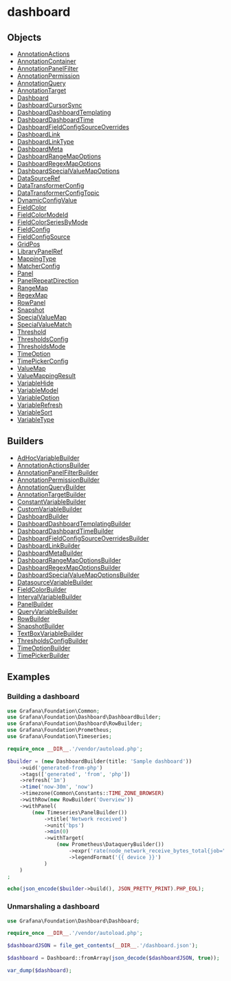 # <span class="badge package-core"></span> dashboard

## Objects

 * <span class="badge object-type-class"></span> [AnnotationActions](./object-AnnotationActions.md)
 * <span class="badge object-type-class"></span> [AnnotationContainer](./object-AnnotationContainer.md)
 * <span class="badge object-type-class"></span> [AnnotationPanelFilter](./object-AnnotationPanelFilter.md)
 * <span class="badge object-type-class"></span> [AnnotationPermission](./object-AnnotationPermission.md)
 * <span class="badge object-type-class"></span> [AnnotationQuery](./object-AnnotationQuery.md)
 * <span class="badge object-type-class"></span> [AnnotationTarget](./object-AnnotationTarget.md)
 * <span class="badge object-type-class"></span> [Dashboard](./object-Dashboard.md)
 * <span class="badge object-type-enum"></span> [DashboardCursorSync](./object-DashboardCursorSync.md)
 * <span class="badge object-type-class"></span> [DashboardDashboardTemplating](./object-DashboardDashboardTemplating.md)
 * <span class="badge object-type-class"></span> [DashboardDashboardTime](./object-DashboardDashboardTime.md)
 * <span class="badge object-type-class"></span> [DashboardFieldConfigSourceOverrides](./object-DashboardFieldConfigSourceOverrides.md)
 * <span class="badge object-type-class"></span> [DashboardLink](./object-DashboardLink.md)
 * <span class="badge object-type-enum"></span> [DashboardLinkType](./object-DashboardLinkType.md)
 * <span class="badge object-type-class"></span> [DashboardMeta](./object-DashboardMeta.md)
 * <span class="badge object-type-class"></span> [DashboardRangeMapOptions](./object-DashboardRangeMapOptions.md)
 * <span class="badge object-type-class"></span> [DashboardRegexMapOptions](./object-DashboardRegexMapOptions.md)
 * <span class="badge object-type-class"></span> [DashboardSpecialValueMapOptions](./object-DashboardSpecialValueMapOptions.md)
 * <span class="badge object-type-class"></span> [DataSourceRef](./object-DataSourceRef.md)
 * <span class="badge object-type-class"></span> [DataTransformerConfig](./object-DataTransformerConfig.md)
 * <span class="badge object-type-enum"></span> [DataTransformerConfigTopic](./object-DataTransformerConfigTopic.md)
 * <span class="badge object-type-class"></span> [DynamicConfigValue](./object-DynamicConfigValue.md)
 * <span class="badge object-type-class"></span> [FieldColor](./object-FieldColor.md)
 * <span class="badge object-type-enum"></span> [FieldColorModeId](./object-FieldColorModeId.md)
 * <span class="badge object-type-enum"></span> [FieldColorSeriesByMode](./object-FieldColorSeriesByMode.md)
 * <span class="badge object-type-class"></span> [FieldConfig](./object-FieldConfig.md)
 * <span class="badge object-type-class"></span> [FieldConfigSource](./object-FieldConfigSource.md)
 * <span class="badge object-type-class"></span> [GridPos](./object-GridPos.md)
 * <span class="badge object-type-class"></span> [LibraryPanelRef](./object-LibraryPanelRef.md)
 * <span class="badge object-type-enum"></span> [MappingType](./object-MappingType.md)
 * <span class="badge object-type-class"></span> [MatcherConfig](./object-MatcherConfig.md)
 * <span class="badge object-type-class"></span> [Panel](./object-Panel.md)
 * <span class="badge object-type-enum"></span> [PanelRepeatDirection](./object-PanelRepeatDirection.md)
 * <span class="badge object-type-class"></span> [RangeMap](./object-RangeMap.md)
 * <span class="badge object-type-class"></span> [RegexMap](./object-RegexMap.md)
 * <span class="badge object-type-class"></span> [RowPanel](./object-RowPanel.md)
 * <span class="badge object-type-class"></span> [Snapshot](./object-Snapshot.md)
 * <span class="badge object-type-class"></span> [SpecialValueMap](./object-SpecialValueMap.md)
 * <span class="badge object-type-enum"></span> [SpecialValueMatch](./object-SpecialValueMatch.md)
 * <span class="badge object-type-class"></span> [Threshold](./object-Threshold.md)
 * <span class="badge object-type-class"></span> [ThresholdsConfig](./object-ThresholdsConfig.md)
 * <span class="badge object-type-enum"></span> [ThresholdsMode](./object-ThresholdsMode.md)
 * <span class="badge object-type-class"></span> [TimeOption](./object-TimeOption.md)
 * <span class="badge object-type-class"></span> [TimePickerConfig](./object-TimePickerConfig.md)
 * <span class="badge object-type-class"></span> [ValueMap](./object-ValueMap.md)
 * <span class="badge object-type-class"></span> [ValueMappingResult](./object-ValueMappingResult.md)
 * <span class="badge object-type-enum"></span> [VariableHide](./object-VariableHide.md)
 * <span class="badge object-type-class"></span> [VariableModel](./object-VariableModel.md)
 * <span class="badge object-type-class"></span> [VariableOption](./object-VariableOption.md)
 * <span class="badge object-type-enum"></span> [VariableRefresh](./object-VariableRefresh.md)
 * <span class="badge object-type-enum"></span> [VariableSort](./object-VariableSort.md)
 * <span class="badge object-type-enum"></span> [VariableType](./object-VariableType.md)
## Builders

 * <span class="badge builder"></span> [AdHocVariableBuilder](./builder-AdHocVariableBuilder.md)
 * <span class="badge builder"></span> [AnnotationActionsBuilder](./builder-AnnotationActionsBuilder.md)
 * <span class="badge builder"></span> [AnnotationPanelFilterBuilder](./builder-AnnotationPanelFilterBuilder.md)
 * <span class="badge builder"></span> [AnnotationPermissionBuilder](./builder-AnnotationPermissionBuilder.md)
 * <span class="badge builder"></span> [AnnotationQueryBuilder](./builder-AnnotationQueryBuilder.md)
 * <span class="badge builder"></span> [AnnotationTargetBuilder](./builder-AnnotationTargetBuilder.md)
 * <span class="badge builder"></span> [ConstantVariableBuilder](./builder-ConstantVariableBuilder.md)
 * <span class="badge builder"></span> [CustomVariableBuilder](./builder-CustomVariableBuilder.md)
 * <span class="badge builder"></span> [DashboardBuilder](./builder-DashboardBuilder.md)
 * <span class="badge builder"></span> [DashboardDashboardTemplatingBuilder](./builder-DashboardDashboardTemplatingBuilder.md)
 * <span class="badge builder"></span> [DashboardDashboardTimeBuilder](./builder-DashboardDashboardTimeBuilder.md)
 * <span class="badge builder"></span> [DashboardFieldConfigSourceOverridesBuilder](./builder-DashboardFieldConfigSourceOverridesBuilder.md)
 * <span class="badge builder"></span> [DashboardLinkBuilder](./builder-DashboardLinkBuilder.md)
 * <span class="badge builder"></span> [DashboardMetaBuilder](./builder-DashboardMetaBuilder.md)
 * <span class="badge builder"></span> [DashboardRangeMapOptionsBuilder](./builder-DashboardRangeMapOptionsBuilder.md)
 * <span class="badge builder"></span> [DashboardRegexMapOptionsBuilder](./builder-DashboardRegexMapOptionsBuilder.md)
 * <span class="badge builder"></span> [DashboardSpecialValueMapOptionsBuilder](./builder-DashboardSpecialValueMapOptionsBuilder.md)
 * <span class="badge builder"></span> [DatasourceVariableBuilder](./builder-DatasourceVariableBuilder.md)
 * <span class="badge builder"></span> [FieldColorBuilder](./builder-FieldColorBuilder.md)
 * <span class="badge builder"></span> [IntervalVariableBuilder](./builder-IntervalVariableBuilder.md)
 * <span class="badge builder"></span> [PanelBuilder](./builder-PanelBuilder.md)
 * <span class="badge builder"></span> [QueryVariableBuilder](./builder-QueryVariableBuilder.md)
 * <span class="badge builder"></span> [RowBuilder](./builder-RowBuilder.md)
 * <span class="badge builder"></span> [SnapshotBuilder](./builder-SnapshotBuilder.md)
 * <span class="badge builder"></span> [TextBoxVariableBuilder](./builder-TextBoxVariableBuilder.md)
 * <span class="badge builder"></span> [ThresholdsConfigBuilder](./builder-ThresholdsConfigBuilder.md)
 * <span class="badge builder"></span> [TimeOptionBuilder](./builder-TimeOptionBuilder.md)
 * <span class="badge builder"></span> [TimePickerBuilder](./builder-TimePickerBuilder.md)
## Examples

### Building a dashboard

```php
use Grafana\Foundation\Common;
use Grafana\Foundation\Dashboard\DashboardBuilder;
use Grafana\Foundation\Dashboard\RowBuilder;
use Grafana\Foundation\Prometheus;
use Grafana\Foundation\Timeseries;

require_once __DIR__.'/vendor/autoload.php';

$builder = (new DashboardBuilder(title: 'Sample dashboard'))
    ->uid('generated-from-php')
    ->tags(['generated', 'from', 'php'])
    ->refresh('1m')
    ->time('now-30m', 'now')
    ->timezone(Common\Constants::TIME_ZONE_BROWSER)
    ->withRow(new RowBuilder('Overview'))
    ->withPanel(
        (new Timeseries\PanelBuilder())
            ->title('Network received')
            ->unit('bps')
            ->min(0)
            ->withTarget(
                (new Prometheus\DataqueryBuilder())
                    ->expr('rate(node_network_receive_bytes_total{job="integrations/raspberrypi-node", device!="lo"}[$__rate_interval]) * 8')
                    ->legendFormat('{{ device }}')
            )
    )
;

echo(json_encode($builder->build(), JSON_PRETTY_PRINT).PHP_EOL);
```

### Unmarshaling a dashboard

```php
use Grafana\Foundation\Dashboard\Dashboard;

require_once __DIR__.'/vendor/autoload.php';

$dashboardJSON = file_get_contents(__DIR__.'/dashboard.json');

$dashboard = Dashboard::fromArray(json_decode($dashboardJSON, true));

var_dump($dashboard);
```
